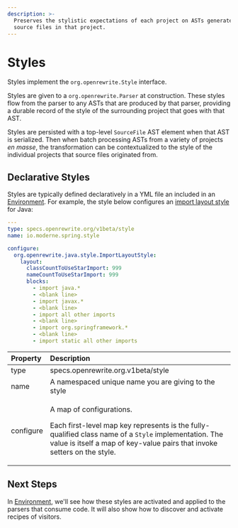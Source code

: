 ```yaml
---
description: >-
  Preserves the stylistic expectations of each project on ASTs generated from
  source files in that project.
---
```


# Styles

Styles implement the `org.openrewrite.Style` interface.

Styles are given to a `org.openrewrite.Parser` at construction. These styles flow from the parser to any ASTs that are produced by that parser, providing a durable record of the style of the surrounding project that goes with that AST.

Styles are persisted with a top-level `SourceFile` AST element when that AST is serialized. Then when batch processing ASTs from a variety of projects _en masse_, the transformation can be contextualized to the style of the individual projects that source files originated from.

## Declarative Styles

Styles are typically defined declaratively in a YML file an included in an [Environment](../../v1beta/environment.md). For example, the style below configures an [import layout style](../../tutorials/parsing-java-code.md#import-layout-style) for Java:

```yaml
---
type: specs.openrewrite.org/v1beta/style
name: io.moderne.spring.style

configure:
  org.openrewrite.java.style.ImportLayoutStyle:
    layout:
      classCountToUseStarImport: 999
      nameCountToUseStarImport: 999
      blocks:
        - import java.*
        - <blank line>
        - import javax.*
        - <blank line>
        - import all other imports
        - <blank line>
        - import org.springframework.*
        - <blank line>
        - import static all other imports
```

<table>
  <thead>
    <tr>
      <th style="text-align:left">Property</th>
      <th style="text-align:left">Description</th>
    </tr>
  </thead>
  <tbody>
    <tr>
      <td style="text-align:left">type</td>
      <td style="text-align:left">specs.openrewrite.org.v1beta/style</td>
    </tr>
    <tr>
      <td style="text-align:left">name</td>
      <td style="text-align:left">A namespaced unique name you are giving to the style</td>
    </tr>
    <tr>
      <td style="text-align:left">configure</td>
      <td style="text-align:left">
        <p>A map of configurations.</p>
        <p>Each first-level map key represents is the fully-qualified class name
          of a <code>Style</code> implementation. The value is itself a map of key-value
          pairs that invoke setters on the style.</p>
      </td>
    </tr>
  </tbody>
</table>

## Next Steps

In [Environment](../../v1beta/environment.md), we'll see how these styles are activated and applied to the parsers that consume code. It will also show how to discover and activate recipes of visitors.

